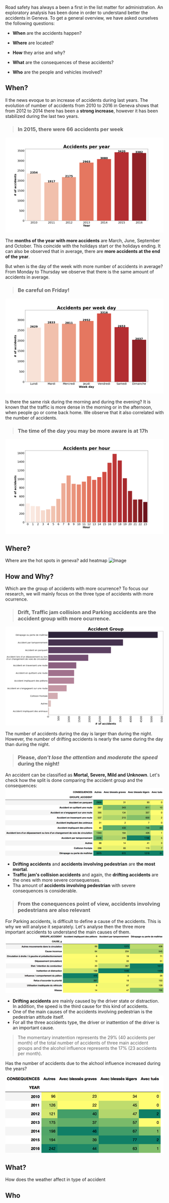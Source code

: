 
Road safety has always a been a first in the list matter for administration. An exploratory analysis has been done in order to understand better the accidents in Geneva. To get a general overview, we have asked ourselves the following questions:
* **When** are the accidents happen?

* **Where** are located?

* **How** they arise and why?

* **What** are the consequences of these accidents?

* **Who** are the people and vehicles involved?


## When?
ll the news evoque to an increase of accidents during last years. The evolution of number of accidents from 2010 to 2016 in Geneva shows that from 2012 to 2014 there has been a **strong increase**, however it has been stabilized during the last two years.

> ### In 2015, there were 66 accidents per week
![Image](../img/acc_year.png)

The **months of the year with more accidents** are March, June, September and October. This coincide with the holidays start or the holidays ending. It can also be observed that in average, there are **more accidents at the end of the year**.

But when is the day of the week with more number of accidents in average? From Monday to Thursday we observe that there is the same amount of accidents in average.
> ### **Be careful** on Friday!
![Image](../img/acc_weekday.png)

Is there the same risk during the morning and during the evening? It is known that the traffic is more dense in the morning or in the afternoon, when people go or come back home. We observe that it also correlated with the number of accidents.
> ### The time of the day you may be more aware is at 17h
![Image](../img/acc_hour.png)


## Where?
Where are the hot spots in geneva? 
add heatmap
![Image]()



## How and Why? 
Which are the group of accidents with more ocurrence? To focus our research, we will mainly focus on the three type of accidents with more ocurrence.
> ### Drift, Traffic jam collision and Parking accidents are the accident group with more ocurrence.
![Image](../img/acc_gr.png)

The number of accidents during the day is larger than during the night. However, the number of drifting accidents is nearly the same during the day than during the night.
> ### Please, _don't lose the attention_ and _moderate the speed_ during the night!

An accident can be classified as **Mortal, Severe, Mild and Unknown**. Let's check how the split is done comparing the accident group and the consequences:
![Image](../img/acc_gr_con.png)
* **Drifting accidents** and **accidents involving pedestrian** are **the most mortal**.
* **Traffic jam's collision accidents** and again, the **drifting accidents** are the ones with more severe consequenses.
* Tha amount of **accidents involving pedestrian** with severe consequences is considerable.

> ### From the conequences point of view, accidents involving pedestrians are also relevant

For Parking accidents, is difficult to define a cause of the accidents. This is why we will analyse it separately. Let's analyse then the three more important accidents to understand the main causes of them.
![Image](../img/acc_gr_causeg.png)
* **Drifting accidents** are mainly caused by the driver state or distraction. In addition, the speed is the third cause for this kind of accidents.
* One of the main causes of the accidents involving pedestrian is the pedestrian attitude itself. 
* For all the three accidents type, the driver or inattention of the driver is an important cause.

> The momentary innatention represents the 29% (40 accidents per month) of the total number of accidents of three main accident groups and the alcohol influence represents the 17% (23 accidents per month).

Has the number of accidents due to the alchool influence increased during the years?

![Image](../img/acc_alchool_year_cons.png)



## What?




How does the weather affect in type of accident 





## Who
